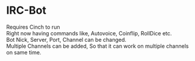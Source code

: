  # IRC-Bot <br>
Requires Cinch to run <br>
Right now having commands like, Autovoice, Coinflip, RollDice etc. <br>
Bot Nick, Server, Port, Channel can be changed. <br>
Multiple Channels can be added, So that it can work on multiple channels on same time. <br>
